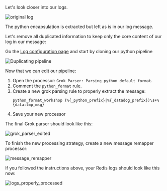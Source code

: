 Let's look closer into our logs.

![original log](https://raw.githubusercontent.com/l0k0ms/workshops/master/log-workshop-2/images/original_log.png)

The python encapsulation is extracted but left as is in our log message.

Let's remove all duplicated information to keep only the core content of our log in our message:

Go the [Log configuration page](https://app.datadoghq.com/logs/pipelines) and start by cloning our python pipeline

![Duplicating pipeline](https://raw.githubusercontent.com/l0k0ms/workshops/master/log-workshop-2/images/duplicating_pipeline.png)

Now that we can edit our pipeline:

1. Open the processor: `Grok Parser: Parsing python default format`.
2. Comment the `python_format` rule.
3. Create a new grok parsing rule to properly extract the message:
    ```
    python_format_workshop (%{_python_prefix}|%{_datadog_prefix})\s+%{data:tmp_msg}
    ```
4. Save your new processor

The final Grok parser should look like this:

![grok_parser_edited](https://raw.githubusercontent.com/l0k0ms/workshops/master/log-workshop-2/images/grok_parser_edited.png)

To finish the new processing strategy, create a new message remapper processor:

![message_remapper](https://raw.githubusercontent.com/l0k0ms/workshops/master/log-workshop-2/images/message_remapper.png)

If you followed the instructions above, your Redis logs should look like this now:

![logs_properly_processed](https://raw.githubusercontent.com/l0k0ms/workshops/master/log-workshop-2/images/new_python_log.png)
